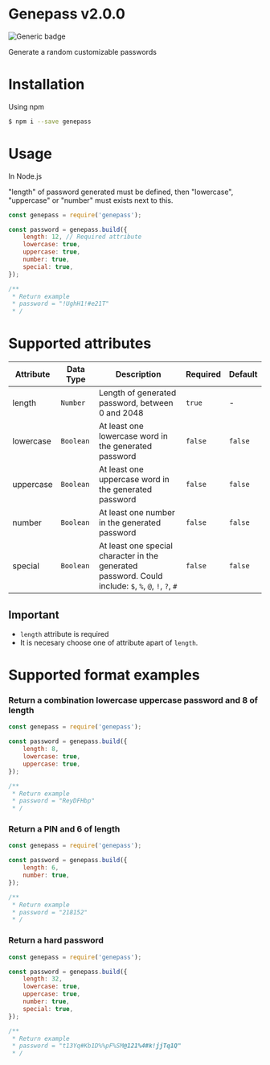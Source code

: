 # Genepass v2.0.0
![Generic badge](https://img.shields.io/badge/Version-2.0.0-green.svg)

Generate a random customizable passwords

# Installation
Using npm
```bash
$ npm i --save genepass
```
# Usage
In Node.js

"length" of password generated must be defined, then "lowercase", "uppercase" or "number" must exists next to this. 
```js
const genepass = require('genepass');

const password = genepass.build({
    length: 12, // Required attribute
    lowercase: true,
    uppercase: true,
    number: true,
    special: true,
});

/**
 * Return example
 * password = "!UghH1!#e21T"
 * /
```
# Supported attributes
| Attribute | Data Type | Description | Required | Default |
| --- | --- | --- | --- | --- |
| length | `Number` | Length of generated password, between 0 and 2048 | `true` | - |
| lowercase | `Boolean` | At least one lowercase word in the generated password  | `false` | `false` |
| uppercase | `Boolean` | At least one uppercase word in the generated password | `false` | `false` |
| number | `Boolean` | At least one number in the generated password | `false` | `false` |
| special | `Boolean` | At least one special character in the generated password. Could include: `$`, `%`, `@`, `!`, `?`, `#` | `false` | `false` |

## Important
- `length` attribute is required
- It is necesary choose one of attribute apart of `length`.

# Supported format examples

### Return a combination lowercase uppercase password and 8 of length
```js
const genepass = require('genepass');

const password = genepass.build({
    length: 8,
    lowercase: true,
    uppercase: true,
});

/**
 * Return example
 * password = "ReyDFHbp"
 * /
```

### Return a PIN and 6 of length
```js
const genepass = require('genepass');

const password = genepass.build({
    length: 6,
    number: true,
});

/**
 * Return example
 * password = "218152"
 * /
```

### Return a hard password
```js
const genepass = require('genepass');

const password = genepass.build({
    length: 32,
    lowercase: true,
    uppercase: true,
    number: true,
    special: true,
});

/**
 * Return example
 * password = "t13Yq#Kb1D%%pF%SM@121%4#k!jjTq1Q"
 * /
```